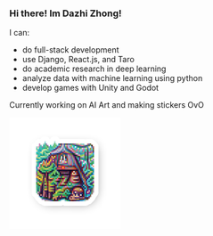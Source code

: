 ### Hi there! Im Dazhi Zhong!

I can:

* do full-stack development
* use Django, React.js, and Taro
* do academic research in deep learning
* analyze data with machine learning using python 
* develop games with Unity and Godot


<!-- I love:

* learning new stuff
* programming/coding
* singing
* making art 
* my friends :) -->

Currently working on AI Art and making stickers OvO

<!-- <img src="Sticker_hut_v1.png" width="300" height="300"> -->

<img src="Sticker_hut_v1.png" width="200" height="200">


